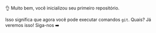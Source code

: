 :ok_hand: Muito bem, você inicializou seu primeiro repositório.

Isso significa que agora você pode executar comandos `git`. Quais? Já veremos isso! Siga-nos :arrow_right:

